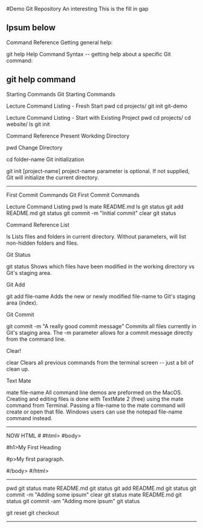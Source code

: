 #Demo Git Repository
An interesting 
This is the fill in gap

## Ipsum below

Command Reference
Getting general help:

git help
Help Command Syntax -- getting help about a specific Git command:

git help command
------------------------------------------------------------------------------------------
Starting Commands
Git Starting Commands
 

Lecture Command Listing - Fresh Start
pwd
cd projects/
git init git-demo
 

Lecture Command Listing - Start with Existing Project
pwd
cd projects/
cd website/
ls
git init
 

Command Reference
Present Workding Directory

pwd
Change Directory

cd folder-name
Git initialization

git init [project-name]
project-name parameter is optional. If not supplied, Git will initialize the current directory.


-----------------------------------------------------------------------------------------------------
First Commit Commands
Git First Commit Commands
 

Lecture Command Listing
pwd
ls
mate README.md
ls
git status
git add README.md
git status
git commit -m "Initial commit"
clear
git status
 

Command Reference
List

ls
Lists files and folders in current directory. Without parameters, will list non-hidden folders and files.

Git Status

git status
Shows which files have been modified in the working directory vs Git's staging area.

Git Add

git add file-name
Adds the new or newly modified file-name to Git's staging area (index).

Git Commit

git commit -m "A really good commit message"
Commits all files currently in Git's staging area. The -m parameter allows for a commit message directly from the command line.

Clear!

clear
Clears all previous commands from the terminal screen -- just a bit of clean up.

Text Mate

mate file-name
All command line demos are preformed on the MacOS. Creating and editing files is done with TextMate 2 (free) using the mate command from Terminal. Passing a file-name to the mate command will create or open that file. Windows users can use the notepad file-name command instead.


-----------------------------------------------------------------------------------------------------------------------------------------------------------------------------------------------------------------

NOW HTML
#<!DOCTYPE html>
#html>
#body>

#h1>My First Heading</h1>

#p>My first paragraph.</p>

#/body>
#/html>

--------------------------------------------------------------------------------------------------------------------------------------------------------------------------------------------------------------------------------------

pwd
git status
mate README.md
git status
git add README.md
git status
git commit -m "Adding some ipsum"
clear
git status
mate README.md
git status
git commit -am "Adding more ipsum"
git status
 
 git reset
 git checkout
 
 
 
 
 
 ---------------------------------------------------------------